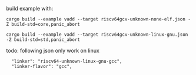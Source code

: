 build example with:

```
cargo build --example vadd --target riscv64gcv-unknown-none-elf.json -Z build-std=core,panic_abort
```
```
cargo build --example vadd --target riscv64gcv-unknown-linux-gnu.json -Z build-std=std,panic_abort
```


todo: following json only work on linux

```
  "linker": "riscv64-unknown-linux-gnu-gcc",
  "linker-flavor": "gcc",
```
